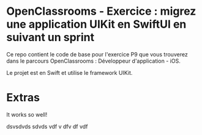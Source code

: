 # OpenClassrooms - Exercice : migrez une application UIKit en SwiftUI en suivant un sprint
Ce repo contient le code de base pour l'exercice P9 que vous trouverez dans le parcours OpenClassrooms : Développeur d'application - iOS.

Le projet est en Swift et utilise le framework UIKit.

# Extras

It works so well!

dsvsdvds
sdvds
vdf
v
dfv
df
vdf
